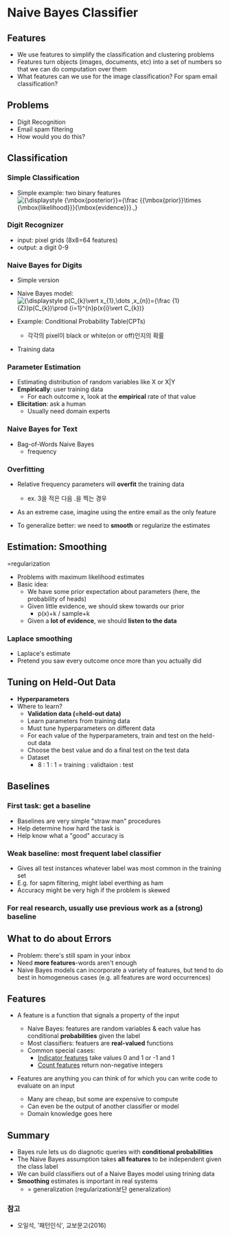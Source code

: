 # Naive Bayes Classifier

## Features

* We use features to simplify the classification and clustering problems
* Features turn objects (images, documents, etc) into a set of numbers so that we can do computation over them
* What features can we use for the image classification? For spam email classification?



## Problems

* Digit Recognition
* Email spam filtering
* How would you do this?



## Classification

### Simple Classification

* Simple example: two binary features
  ![{\displaystyle {\mbox{posterior}}={\frac {{\mbox{prior}}\times {\mbox{likelihood}}}{\mbox{evidence}}}.\,}](https://wikimedia.org/api/rest_v1/media/math/render/svg/679e25db34f602d562e503af6d772125f78ab31e)

### Digit Recognizer

* input: pixel grids (8x8=64 features)
* output: a digit 0-9

### Naive Bayes for Digits

* Simple version
* Naive Bayes model:
  ![{\displaystyle p(C_{k}\vert x_{1},\dots ,x_{n})={\frac {1}{Z}}p(C_{k})\prod _{i=1}^{n}p(x_{i}\vert C_{k})}](https://wikimedia.org/api/rest_v1/media/math/render/svg/9dd841d7c36e6d7449bea439ef99e8138810870d)

* Example: Conditional Probability Table(CPTs)
  * 각각의 pixel이 black or white(on or off)인지의 확률
* Training data

### Parameter Estimation

* Estimating distribution of random variables like X or X|Y
* **Empirically**: user training data
  * For each outcome x, look at the **empirical** rate of that value
* **Elicitation**: ask a human
  * Usually need domain experts

### Naive Bayes for Text

* Bag-of-Words Naive Bayes
  * frequency

### Overfitting

* Relative frequency parameters will **overfit** the training data

  * ex. 3을 적은 다음 .을 찍는 경우

* As an extreme case, imagine using the entire email as the only feature

* To generalize better: we need to **smooth** or regularize the estimates

  

## Estimation: Smoothing

=regularization

* Problems with maximum likelihood estimates
* Basic idea:
  * We have some prior expectation about parameters (here, the probability of heads)
  * Given little evidence, we should skew towards our prior
    * p(x)+k / sample+k
  * Given a **lot of evidence**, we should **listen to the data**

### Laplace smoothing

* Laplace's estimate
* Pretend you saw every outcome once more than you actually did



## Tuning on Held-Out Data

* **Hyperparameters**
* Where to learn?
  * **Validation data (=held-out data)**
  * Learn parameters from training data
  * Must tune hyperparameters on different data
  * For each value of the hyperparameters, train and test on the held-out data
  * Choose the best value and do a final test on the test data
  * Dataset
    * 8 : 1 : 1 = training : validtaion : test



## Baselines

### First task: get a baseline

* Baselines are very simple "straw man" procedures
* Help determine how hard the task is
* Help know what a "good" accuracy is

### Weak baseline: most frequent label classifier

* Gives all test instances whatever label was most common in the training set
* E.g. for sapm filtering, might label everthing as ham
* Accuracy might be very high if the problem is skewed

### For real research, usually use previous work as a (strong) baseline



## What to do about Errors

* Problem: there's still spam in your inbox
* Need **more features**-words aren't enough
* Naive Bayes models can incorporate a variety of features, but tend to do best in homogeneous cases (e.g. all features are word occurrences)



## Features

* A feature is a function that signals a property of the input
  * Naive Bayes: features are random variables & each value has conditional **probabilities** given the label
  * Most classifiers: featuers are **real-valued** functions
  * Common special cases:
    * <u>Indicator features</u> take values 0 and 1 or -1 and 1
    * <u>Count features</u> return non-negative integers

* Features are anything you can think of for which you can write code to evaluate on an input
  * Many are cheap, but some are expensive to compute
  * Can even be the output of another classifier or model
  * Domain knowledge goes here



## Summary

* Bayes rule lets us do diagnotic queries with **conditional probabilities**
* The Naive Bayes assumption takes **all features** to be independent given the class label
* We can build classifiers out of a Naive Bayes model using trining data
* **Smoothing** estimates is important in real systems
  * = generalization (regularization보단 generalization)



### 참고

* 오일석, '패턴인식', 교보문고(2016)